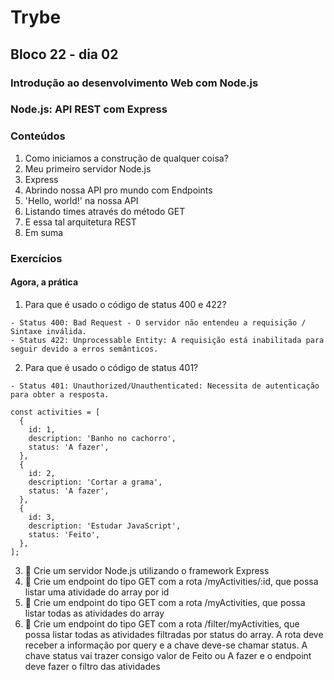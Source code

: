 # Trybe
## Bloco 22 - dia 02
### Introdução ao desenvolvimento Web com Node.js
### Node.js: API REST com Express

### Conteúdos

1. Como iniciamos a construção de qualquer coisa?
2. Meu primeiro servidor Node.js
3. Express
4. Abrindo nossa API pro mundo com Endpoints
5. 'Hello, world!' na nossa API
6. Listando times através do método GET
7. E essa tal arquitetura REST
8. Em suma

### Exercícios
#### Agora, a prática

1. Para que é usado o código de status 400 e 422?
```
- Status 400: Bad Request - O servidor não entendeu a requisição / Sintaxe inválida.
- Status 422: Unprocessable Entity: A requisição está inabilitada para seguir devido a erros semânticos.
```

2. Para que é usado o código de status 401?
```
- Status 401: Unauthorized/Unauthenticated: Necessita de autenticação para obter a resposta.
```

```
const activities = [
  {
    id: 1,
    description: 'Banho no cachorro',
    status: 'A fazer',
  },
  {
    id: 2,
    description: 'Cortar a grama',
    status: 'A fazer',
  },
  {
    id: 3,
    description: 'Estudar JavaScript',
    status: 'Feito',
  },
];
```

3. 🚀 Crie um servidor Node.js utilizando o framework Express
4. 🚀 Crie um endpoint do tipo GET com a rota /myActivities/:id, que possa listar uma atividade do array por id
5. 🚀 Crie um endpoint do tipo GET com a rota /myActivities, que possa listar todas as atividades do array
6. 🚀 Crie um endpoint do tipo GET com a rota /filter/myActivities, que possa listar todas as atividades filtradas por status do array. A rota deve receber a informação por query e a chave deve-se chamar status. A chave status vai trazer consigo valor de Feito ou A fazer e o endpoint deve fazer o filtro das atividades
